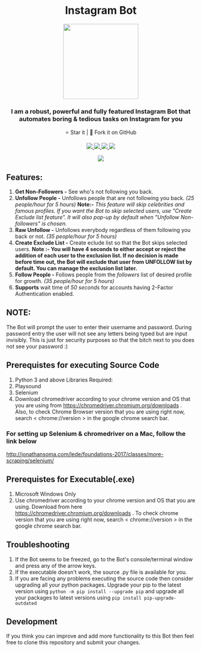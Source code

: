 <h1 align="center">Instagram Bot</h1>
<p align="center">
<img src="https://imgur.com/nu9qFI0.png" width='200'>
  <h3 align='center'>I am a robust, powerful and fully featured Instagram Bot that automates boring & tedious tasks on Instagram for you</h3>
</p>
  <p align="center">⭐️ Star it | 🔱 Fork it on GitHub </p>
  <p align="center">
    <a href="https://github.com/timgrossmann/InstaPy/blob/master/LICENSE">
      <img src="https://img.shields.io/badge/license-GPLv3-blue.svg" />
    </a>
    <a href="https://github.com/SeleniumHQ/selenium">
      <img src="https://img.shields.io/badge/built%20with-Selenium-yellow" />
    </a>
    <a href="https://www.python.org/">
    	<img src="https://img.shields.io/badge/built%20with-Python3-blueviolet" />
    </a>
      <img src='https://img.shields.io/badge/114-Stars-brightgreen'>
  </p>
<p align='center'><a href='https://github.com/Harshp20'><img  src='https://img.shields.io/badge/Coded%20By-Harsh%20Pradhan-red'></a></p>

## Features:
1. **Get Non-Followers -** See who's not following you back.
2. **Unfollow People -** Unfollows people that are not following you back. *(25 people/hour for 5 hours)* **Note:-** *This feature will skip celebrities and famous profiles. If you want the Bot to skip selected users, use "Create Exclude list feature". It will also pop-up by default when "Unfollow Non-followers" is chosen.*
3. **Raw Unfollow -** Unfollows everybody regardless of them following you back or not. *(35 people/hour for 5 hours)*
4. **Create Exclude List -** Create eclude list so that the Bot skips selected users. **Note :- You will have 4 seconds to either accept or reject the addition of each user to the exclusion list. If no decision is made before time out, the Bot will exclude that user from UNFOLLOW list by default. You can manage the exclusion list later.**
5. **Follow People -** Follows people from the *followers* list of desired profile for growth. *(35 people/hour for 5 hours)*
6. **Supports** wait time of *50 seconds* for accounts having 2-Factor Authentication enabled.

## NOTE:
The Bot will prompt the user to enter their username and password. During password entry the user will not see any letters being typed but are input invisibly. This is just for security purposes so that the bitch next to you does not see your password :)

## Prerequistes for executing Source Code
1. Python 3 and above
Libraries Required:
1. Playsound
2. Selenium
3. Download chromedriver according to your chrome version and OS that you are using from https://chromedriver.chromium.org/downloads . Also, to check Chrome Browser version that you are using right now, search < chrome://version > in the google chrome search bar.

### For setting up Selenium & chromedriver on a Mac, follow the link below
http://jonathansoma.com/lede/foundations-2017/classes/more-scraping/selenium/

## Prerequistes for Executable(.exe)
1. Microsoft Windows Only
2. Use chromedriver according to your chrome version and OS that you are using. Download from here https://chromedriver.chromium.org/downloads . To check chrome version that you are using right now, search < chrome://version > in the google chrome search bar.

## Troubleshooting
1. If the Bot seems to be freezed, go to the Bot's console/terminal window and press any of the arrow keys.
2. If the executable doesn't work, the source .py file is available for you.
3. If you are facing any problems executing the source code then consider upgrading all your python packages. Upgrade your pip to the latest version using `python -m pip install --upgrade pip` and upgrade all your packages to latest versions using `pip install pip-upgrade-outdated`

## Development
If you think you can improve and add more functionality to this Bot then feel free to clone this repository and submit your changes.
